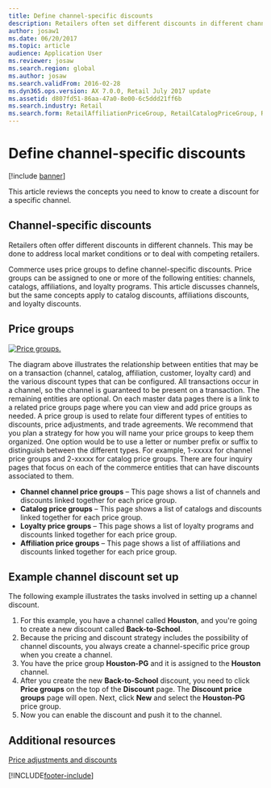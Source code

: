 ```yaml
---
title: Define channel-specific discounts
description: Retailers often set different discounts in different channels. This article reviews the concepts you need to know to create a discount for a specific channel.
author: josaw1
ms.date: 06/20/2017
ms.topic: article
audience: Application User
ms.reviewer: josaw
ms.search.region: global
ms.author: josaw
ms.search.validFrom: 2016-02-28
ms.dyn365.ops.version: AX 7.0.0, Retail July 2017 update
ms.assetid: d807fd51-86aa-47a0-8e00-6c5ddd21ff6b
ms.search.industry: Retail
ms.search.form: RetailAffiliationPriceGroup, RetailCatalogPriceGroup, RetailChannelPriceGroup, RetailDiscountPriceGroup, RetailDiscountPricingWorkspace, RetailPeriodicDiscount, RetailStoreItemPriceList, RetailStoreTable
---
```


# Define channel-specific discounts

[!include [banner](includes/banner.md)]

This article reviews the concepts you need to know to create a discount for a specific channel.

## Channel-specific discounts

Retailers often offer different discounts in different channels. This may be done to address local market conditions or to deal with competing retailers.

Commerce uses price groups to define channel-specific discounts. Price groups can be assigned to one or more of the following entities: channels, catalogs, affiliations, and loyalty programs. This article discusses channels, but the same concepts apply to catalog discounts, affiliations discounts, and loyalty discounts.

## Price groups

[![Price groups.](./media/price-groups-1024x608.png)](./media/price-groups.png)

The diagram above illustrates the relationship between entities that may be on a transaction (channel, catalog, affiliation, customer, loyalty card) and the various discount types that can be configured. All transactions occur in a channel, so the channel is guaranteed to be present on a transaction. The remaining entities are optional. On each master data pages there is a link to a related price groups page where you can view and add price groups as needed. A price group is used to relate four different types of entities to discounts, price adjustments, and trade agreements. We recommend that you plan a strategy for how you will name your price groups to keep them organized. One option would be to use a letter or number prefix or suffix to distinguish between the different types. For example, 1-xxxxx for channel price groups and 2-xxxxx for catalog price groups. There are four inquiry pages that focus on each of the commerce entities that can have discounts associated to them.

- **Channel channel price groups** – This page shows a list of channels and discounts linked together for each price group.
- **Catalog price groups** – This page shows a list of catalogs and discounts linked together for each price group.
- **Loyalty price groups** – This page shows a list of loyalty programs and discounts linked together for each price group.
- **Affiliation price groups** – This page shows a list of affiliations and discounts linked together for each price group.

## Example channel discount set up

The following example illustrates the tasks involved in setting up a channel discount.

1. For this example, you have a channel called **Houston**, and you're going to create a new discount called **Back-to-School**.
2. Because the pricing and discount strategy includes the possibility of channel discounts, you always create a channel-specific price group when you create a channel.
3. You have the price group **Houston-PG** and it is assigned to the **Houston** channel.
4. After you create the new **Back-to-School** discount, you need to click **Price groups** on the top of the **Discount** page. The **Discount price groups** page will open. Next, click **New** and select the **Houston-PG** price group.
5. Now you can enable the discount and push it to the channel.

## Additional resources

[Price adjustments and discounts](price-adjustments-discounts.md)


[!INCLUDE[footer-include](../includes/footer-banner.md)]
